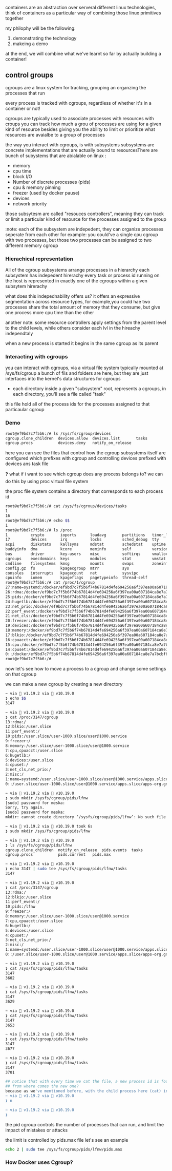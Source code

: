 containers are an abstraction over serveral different linux technologies,
think of containers as a particular way of combining those linux primitives together

my philophy will be the following:
1. demonstrating the technology
2. makeing a demo

at the end, we will combine what we've learnt so far by actually building a container!

## control groups
cgroups are a linux system for tracking, grouping an organzing the processes that run

every process is tracked with cgroups, regardless of whether it's in a container or not!

cgroups are typically used to associate processes with resources
with croups you can track how much a grou of processes are using for a given kind of resource
besides giving you the ability to limit or prioritize what resources are avaialbe to a group of processes


<insert images of container and linux kernel>


the way you interact with cgroups, is with subsystems
subsystems are concrete implementations that are actually bound to resourcesThere are bunch of subystems that are abialable on linux
:
- memory
- cpu time
- block I/O
- Number of discrete processes (pids)
- cpu & memory pinning
- freezer (used by docker pause)
- devices
- network priority

those subsytesm are called "resouces controllers", meaning they can track or limit a particular kind of resource for the processes assigned to the group

:note: each of the subsystem are indepedent, they can organize processes seperate from each other
for example: 
you could've a single cpu cgroup with two processes, but those two processes can be assigned to two different memory cgroup


### Hierachical representation
<insert image>
All of the cgroup subsystems arrange processes in a hierarchy 
each subsystem has indepedent hirerachy
every task or process id running on the host is represented in exactly one of the cgroups within a given subsytem hirerachy

what does this indepednability offers us?
it offers an expressive segmentation across resource types, for example,you could hae two processes share the total amount of memory that they consume, but give one process more cpu time than the other


another note:
some resource controllers apply settings from the parent level to the child levels, while others consider each lvl in the hireachy independtaly

when a new process is started it begins in the same cgroup as its parent

### Interacting with cgroups
<insert image>
you can interact with cgroups, via a virtual file system <put link here>
typically mounted at /sys/fs/cgroup
a bunch of fils and folders are here, but they are just interfaces into the kernel's data structures for cgroups

- each directory inside a given "subsystem" root, represents a cgroups,
in each directory, you'll see a file called "task"

this file hold all of the process ids for the processes assigned to that particaular cgroup


### Demo
```bash
root@ef9bd7c7f5b6:/# ls /sys/fs/cgroup/devices
cgroup.clone_children  devices.allow  devices.list       tasks
cgroup.procs           devices.deny   notify_on_release
```
here you can see the files that control how the cgroup subsystems itself are configured which prefixes with cgroup
and controlling devices prefixed with devices
ans task file

:question: what if i want to see which cgroup does any process belongs to?
we can do this by using proc virtual file system

the proc file system contains a directory that corresponds to each process id 


```bash
root@ef9bd7c7f5b6:/# cat /sys/fs/cgroup/devices/tasks
1
16
root@ef9bd7c7f5b6:/# echo $$
1
root@ef9bd7c7f5b6:/# ls /proc
1          crypto       ioports      loadavg       partitions   timer_list
17         devices      irq          locks         sched_debug  tty
acpi       diskstats    kallsyms     mdstat        schedstat    uptime
buddyinfo  dma          kcore        meminfo       self         version
bus        driver       key-users    misc          softirqs     vmallocinfo
cgroups    execdomains  keys         modules       stat         vmstat
cmdline    filesystems  kmsg         mounts        swaps        zoneinfo
config.gz  fs           kpagecgroup  mtrr          sys
consoles   interrupts   kpagecount   net           sysvipc
cpuinfo    iomem        kpageflags   pagetypeinfo  thread-self
root@ef9bd7c7f5b6:/# cat /proc/1/cgroup
27:name=systemd:/docker/ef9bd7c7f5b6f74b67814d4fe694256a6f397ea00a607184ca8e7a7bcbfb6cc8
26:rdma:/docker/ef9bd7c7f5b6f74b67814d4fe694256a6f397ea00a607184ca8e7a7bcbfb6cc8
25:pids:/docker/ef9bd7c7f5b6f74b67814d4fe694256a6f397ea00a607184ca8e7a7bcbfb6cc8
24:hugetlb:/docker/ef9bd7c7f5b6f74b67814d4fe694256a6f397ea00a607184ca8e7a7bcbfb6cc8
23:net_prio:/docker/ef9bd7c7f5b6f74b67814d4fe694256a6f397ea00a607184ca8e7a7bcbfb6cc8
22:perf_event:/docker/ef9bd7c7f5b6f74b67814d4fe694256a6f397ea00a607184ca8e7a7bcbfb6cc8
21:net_cls:/docker/ef9bd7c7f5b6f74b67814d4fe694256a6f397ea00a607184ca8e7a7bcbfb6cc8
20:freezer:/docker/ef9bd7c7f5b6f74b67814d4fe694256a6f397ea00a607184ca8e7a7bcbfb6cc8
19:devices:/docker/ef9bd7c7f5b6f74b67814d4fe694256a6f397ea00a607184ca8e7a7bcbfb6cc8
18:memory:/docker/ef9bd7c7f5b6f74b67814d4fe694256a6f397ea00a607184ca8e7a7bcbfb6cc8
17:blkio:/docker/ef9bd7c7f5b6f74b67814d4fe694256a6f397ea00a607184ca8e7a7bcbfb6cc8
16:cpuacct:/docker/ef9bd7c7f5b6f74b67814d4fe694256a6f397ea00a607184ca8e7a7bcbfb6cc8
15:cpu:/docker/ef9bd7c7f5b6f74b67814d4fe694256a6f397ea00a607184ca8e7a7bcbfb6cc8
14:cpuset:/docker/ef9bd7c7f5b6f74b67814d4fe694256a6f397ea00a607184ca8e7a7bcbfb6cc8
0::/docker/ef9bd7c7f5b6f74b67814d4fe694256a6f397ea00a607184ca8e7a7bcbfb6cc8
root@ef9bd7c7f5b6:/#
```

now let's see how to move a process to a cgroup and change some settings on that cgroup

we can make a new cgroup by creating a new directory 

```bash
~ via 🐹 v1.19.2 via  v10.19.0 
❯ echo $$
3147

~ via 🐹 v1.19.2 via  v10.19.0 
❯ cat /proc/3147/cgroup 
13:rdma:/
12:blkio:/user.slice
11:perf_event:/
10:pids:/user.slice/user-1000.slice/user@1000.service
9:freezer:/
8:memory:/user.slice/user-1000.slice/user@1000.service
7:cpu,cpuacct:/user.slice
6:hugetlb:/
5:devices:/user.slice
4:cpuset:/
3:net_cls,net_prio:/
2:misc:/
1:name=systemd:/user.slice/user-1000.slice/user@1000.service/apps.slice/apps-org.gnome.Terminal.slice/vte-spawn-8a2ac531-aa46-4222-aedf-2d9ef54b37af.scope
0::/user.slice/user-1000.slice/user@1000.service/apps.slice/apps-org.gnome.Terminal.slice/vte-spawn-8a2ac531-aa46-4222-aedf-2d9ef54b37af.scope

~ via 🐹 v1.19.2 via  v10.19.0 
❯ sudo mkdir /sysfs/cgroup/pids/lfnw
[sudo] password for meska: 
Sorry, try again.
[sudo] password for meska: 
mkdir: cannot create directory ‘/sysfs/cgroup/pids/lfnw’: No such file or directory

~ via 🐹 v1.19.2 via  v10.19.0 took 6s 
❯ sudo mkdir /sys/fs/cgroup/pids/lfnw

~ via 🐹 v1.19.2 via  v10.19.0 
❯ ls /sys/fs/cgroup/pids/lfnw
cgroup.clone_children  notify_on_release  pids.events  tasks
cgroup.procs	       pids.current	  pids.max

~ via 🐹 v1.19.2 via  v10.19.0 
❯ echo 3147 | sudo tee /sys/fs/cgroup/pids/lfnw/tasks
3147

~ via 🐹 v1.19.2 via  v10.19.0 
❯ cat /proc/3147/cgroup                             
13:rdma:/
12:blkio:/user.slice
11:perf_event:/
10:pids:/lfnw
9:freezer:/
8:memory:/user.slice/user-1000.slice/user@1000.service
7:cpu,cpuacct:/user.slice
6:hugetlb:/
5:devices:/user.slice
4:cpuset:/
3:net_cls,net_prio:/
2:misc:/
1:name=systemd:/user.slice/user-1000.slice/user@1000.service/apps.slice/apps-org.gnome.Terminal.slice/vte-spawn-8a2ac531-aa46-4222-aedf-2d9ef54b37af.scope
0::/user.slice/user-1000.slice/user@1000.service/apps.slice/apps-org.gnome.Terminal.slice/vte-spawn-8a2ac531-aa46-4222-aedf-2d9ef54b37af.scope

~ via 🐹 v1.19.2 via  v10.19.0 
❯ cat /sys/fs/cgroup/pids/lfnw/tasks      
3147
3602

~ via 🐹 v1.19.2 via  v10.19.0 
❯ cat /sys/fs/cgroup/pids/lfnw/tasks
3147
3629

~ via 🐹 v1.19.2 via  v10.19.0 
❯ cat /sys/fs/cgroup/pids/lfnw/tasks
3147
3653

~ via 🐹 v1.19.2 via  v10.19.0 
❯ cat /sys/fs/cgroup/pids/lfnw/tasks
3147
3677

~ via 🐹 v1.19.2 via  v10.19.0 
❯ cat /sys/fs/cgroup/pids/lfnw/tasks
3147
3701

## notice that with every time we cat the file, a new process id is found?
## from where comes the new one?
because as we've mentioned before, with the child process here (cat) inherit from parent process (bash) the cgroup
~ via 🐹 v1.19.2 via  v10.19.0 
❯ n 

~ via 🐹 v1.19.2 via  v10.19.0 
❯
```

the pid cgroup controls the number of processes that can run, and limit the impact of mistakes or attacks

the limit is controlled by pids.max file
let's see an example


```bash
echo 2 | sudo tee /sys/fs/cgroup/pids/lfnw/pids.max
```


### How Docker uses Cgroup?

